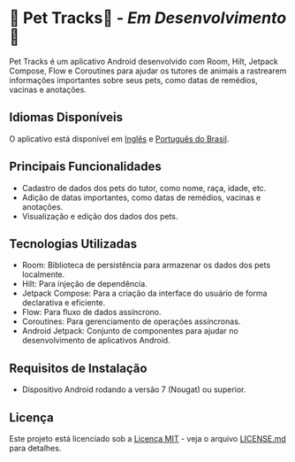 # 🚧 Pet Tracks🐾 - *Em Desenvolvimento* 🚧

Pet Tracks é um aplicativo Android desenvolvido com Room, Hilt, Jetpack Compose, Flow e Coroutines
para ajudar os tutores de animais a rastrearem informações importantes sobre seus pets, como datas
de remédios, vacinas e anotações.

## Idiomas Disponíveis

O aplicativo está disponível em [Inglês](README.md) e [Português do Brasil](README.pt-br.md).

## Principais Funcionalidades

- Cadastro de dados dos pets do tutor, como nome, raça, idade, etc.
- Adição de datas importantes, como datas de remédios, vacinas e anotações.
- Visualização e edição dos dados dos pets.

## Tecnologias Utilizadas

- Room: Biblioteca de persistência para armazenar os dados dos pets localmente.
- Hilt: Para injeção de dependência.
- Jetpack Compose: Para a criação da interface do usuário de forma declarativa e eficiente.
- Flow: Para fluxo de dados assíncrono.
- Coroutines: Para gerenciamento de operações assíncronas.
- Android Jetpack: Conjunto de componentes para ajudar no desenvolvimento de aplicativos Android.

## Requisitos de Instalação

- Dispositivo Android rodando a versão 7 (Nougat) ou superior.

## Licença

Este projeto está licenciado sob a [Licença MIT](https://opensource.org/licenses/MIT) - veja o
arquivo [LICENSE.md](LICENSE) para detalhes.
